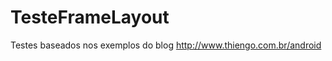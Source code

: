 TesteFrameLayout
================
Testes baseados nos exemplos do blog http://www.thiengo.com.br/android
